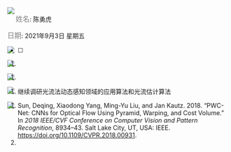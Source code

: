 <img src = "https://img.shields.io/badge/Info%20%26%20Date-blueviolet" align="left">

<font color=gray size=3>姓名</font>:  陈勇虎

<font color=gray size=3>日期</font>: 2021年9月3日 星期五

<img src = "https://img.shields.io/badge/-Plan-blueviolet" align="left">

- [ ] 

<img src = "https://img.shields.io/badge/-Do-blueviolet" align="left">

1. 

<img src = "https://img.shields.io/badge/-Check-blueviolet" align="left">

1. 


<img src = "https://img.shields.io/badge/-Action-blueviolet" align="left">

1.  继续调研光流法动态感知领域的应用算法和光流估计算法

<img src = "https://img.shields.io/badge/-Reference-blueviolet" align = "left">

1. Sun, Deqing, Xiaodong Yang, Ming-Yu Liu, and Jan Kautz. 2018. “PWC-Net: CNNs for Optical Flow Using Pyramid, Warping, and Cost Volume.” In *2018 IEEE/CVF Conference on Computer Vision and Pattern Recognition*, 8934–43. Salt Lake City, UT, USA: IEEE. https://doi.org/10.1109/CVPR.2018.00931.
2. 

















